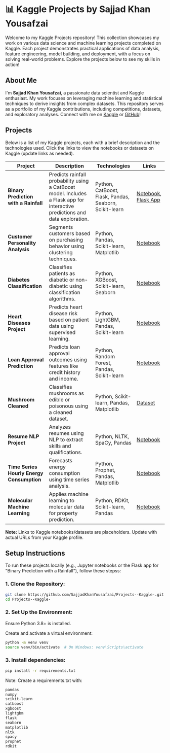 # 📊 Kaggle Projects by Sajjad Khan Yousafzai

Welcome to my Kaggle Projects repository! This collection showcases my work on various data science and machine learning projects completed on Kaggle. Each project demonstrates practical applications of data analysis, feature engineering, model building, and deployment, with a focus on solving real-world problems. Explore the projects below to see my skills in action!

## About Me
I'm **Sajjad Khan Yousafzai**, a passionate data scientist and Kaggle enthusiast. My work focuses on leveraging machine learning and statistical techniques to derive insights from complex datasets. This repository serves as a portfolio of my Kaggle contributions, including competitions, datasets, and exploratory analyses. Connect with me on [Kaggle](https://www.kaggle.com/SajjadKhanYousafzai) or [GitHub](https://github.com/SajjadKhanYousafzai)!

## Projects

Below is a list of my Kaggle projects, each with a brief description and the technologies used. Click the links to view the notebooks or datasets on Kaggle (update links as needed).

| Project                            | Description                                                                 | Technologies                                                 | Links                     |
|------------------------------------|-----------------------------------------------------------------------------|--------------------------------------------------------------|---------------------------|
| **Binary Prediction with a Rainfall**  | Predicts rainfall probability using a CatBoost model. Includes a Flask app for interactive predictions and data exploration. | Python, CatBoost, Flask, Pandas, Seaborn, Scikit-learn        | [Notebook](#), [Flask App](#)   |
| **Customer Personality Analysis**   | Segments customers based on purchasing behavior using clustering techniques. | Python, Pandas, Scikit-learn, Matplotlib                      | [Notebook](#)             |
| **Diabetes Classification**         | Classifies patients as diabetic or non-diabetic using classification algorithms. | Python, XGBoost, Scikit-learn, Seaborn                        | [Notebook](#)             |
| **Heart Diseases Project**          | Predicts heart disease risk based on patient data using supervised learning. | Python, LightGBM, Pandas, Scikit-learn                        | [Notebook](#)             |
| **Loan Approval Prediction**       | Predicts loan approval outcomes using features like credit history and income. | Python, Random Forest, Pandas, Scikit-learn                   | [Notebook](#)             |
| **Mushroom Cleaned**                | Classifies mushrooms as edible or poisonous using a cleaned dataset.         | Python, Scikit-learn, Pandas, Matplotlib                      | [Dataset](#)              |
| **Resume NLP Project**             | Analyzes resumes using NLP to extract skills and qualifications.             | Python, NLTK, SpaCy, Pandas                                  | [Notebook](#)             |
| **Time Series Hourly Energy Consumption** | Forecasts energy consumption using time series analysis.                    | Python, Prophet, Pandas, Matplotlib                           | [Notebook](#)             |
| **Molecular Machine Learning**     | Applies machine learning to molecular data for property prediction.          | Python, RDKit, Scikit-learn, Pandas                           | [Notebook](#)             |

**Note:** Links to Kaggle notebooks/datasets are placeholders. Update with actual URLs from your Kaggle profile.

## Setup Instructions

To run these projects locally (e.g., Jupyter notebooks or the Flask app for "Binary Prediction with a Rainfall"), follow these stepss:

### 1. Clone the Repository:

```bash
git clone https://github.com/SajjadKhanYousafzai/Projects--Kaggle-.git
cd Projects--Kaggle-
```
### 2. Set Up the Environment:
Ensure Python 3.8+ is installed.

Create and activate a virtual environment:
```bash
python -m venv venv
source venv/bin/activate  # On Windows: venv\Scripts\activate
```
### 3. Install dependencies:
```bash
pip install -r requirements.txt
```
Note: Create a requirements.txt with:
```txt
pandas
numpy
scikit-learn
catboost
xgboost
lightgbm
flask
seaborn
matplotlib
nltk
spacy
prophet
rdkit
```

